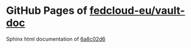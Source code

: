GitHub Pages of [fedcloud-eu/vault-doc](https://github.com/fedcloud-eu/vault-doc.git)
===
Sphinx html documentation of [6a8c02d6](https://github.com/fedcloud-eu/vault-doc/tree/6a8c02d64f5331faaa42339a7a67573948dc9f7a)
